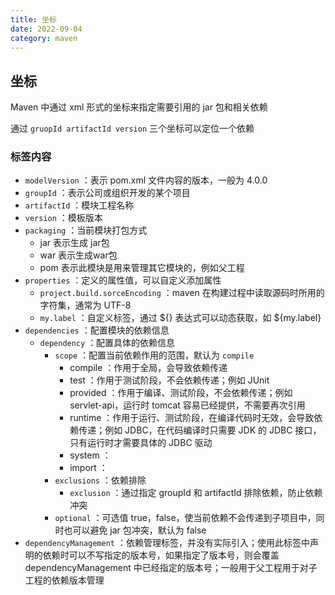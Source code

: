 ```yaml
---
title: 坐标
date: 2022-09-04
category: maven
---
```


## 坐标

Maven 中通过 xml 形式的坐标来指定需要引用的 jar 包和相关依赖

通过 `gruopId artifactId version` 三个坐标可以定位一个依赖

### 标签内容

* `modelVersion` ：表示 pom.xml 文件内容的版本，一般为 4.0.0
* `groupId` ：表示公司或组织开发的某个项目
* `artifactId` ：模块工程名称
* `version` ：模板版本
* `packaging` ：当前模块打包方式
  * jar 表示生成 jar包
  * war 表示生成war包
  * pom 表示此模块是用来管理其它模块的，例如父工程
* `properties` ：定义的属性值，可以自定义添加属性
  * `project.build.sorceEncoding` ：maven 在构建过程中读取源码时所用的字符集，通常为 UTF-8
  * `my.label` ：自定义标签，通过 ${} 表达式可以动态获取，如 ${my.label}
* `dependencies` ：配置模块的依赖信息
  * `dependency` ：配置具体的依赖信息
    * `scope` ：配置当前依赖作用的范围，默认为 `compile` 
      * compile ：作用于全局，会导致依赖传递
      * test ：作用于测试阶段，不会依赖传递；例如 JUnit
      * provided ：作用于编译、测试阶段，不会依赖传递；例如 servlet-api，运行时 tomcat 容易已经提供，不需要再次引用
      * runtime ：作用于运行、测试阶段，在编译代码时无效，会导致依赖传递；例如 JDBC，在代码编译时只需要 JDK 的 JDBC 接口，只有运行时才需要具体的 JDBC 驱动
      * system ：
      * import ：
    * `exclusions` ：依赖排除
      * `exclusion` ：通过指定 groupId 和 artifactId 排除依赖，防止依赖冲突
    * `optional` ：可选值 true，false，使当前依赖不会传递到子项目中，同时也可以避免 jar 包冲突，默认为 false
* `dependencyManagement` ：依赖管理标签，并没有实际引入；使用此标签中声明的依赖时可以不写指定的版本号，如果指定了版本号，则会覆盖 dependencyManagement 中已经指定的版本号；一般用于父工程用于对子工程的依赖版本管理

